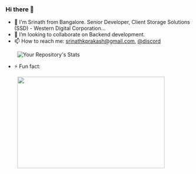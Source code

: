 ### Hi there 👋

- 🔭 I'm Srinath from Bangalore. Senior Developer, Client Storage Solutions (SSD) - Western Digital Corporation...
- 👯 I’m looking to collaborate on Backend development.
- 📫 How to reach me: srinathkprakash@gmail.com, [@discord](https://discordapp.com/users/885803114324721684)


&nbsp;&nbsp;&nbsp;&nbsp;&nbsp;&nbsp;&nbsp;&nbsp;![Your Repository's Stats](https://github-readme-stats.vercel.app/api?username=srinathkp&show_icons=true&count_private=true)


- ⚡ Fun fact:

&nbsp;&nbsp;&nbsp;&nbsp;&nbsp;&nbsp;&nbsp;&nbsp;<img src="https://user-images.githubusercontent.com/11163520/166187579-8972181b-80b5-4314-bfa8-ece170719fc2.gif" width="400" height="250"/>
<!-- -  ![the-office-dwight-schrute](https://user-images.githubusercontent.com/11163520/166187579-8972181b-80b5-4314-bfa8-ece170719fc2.gif) -->

